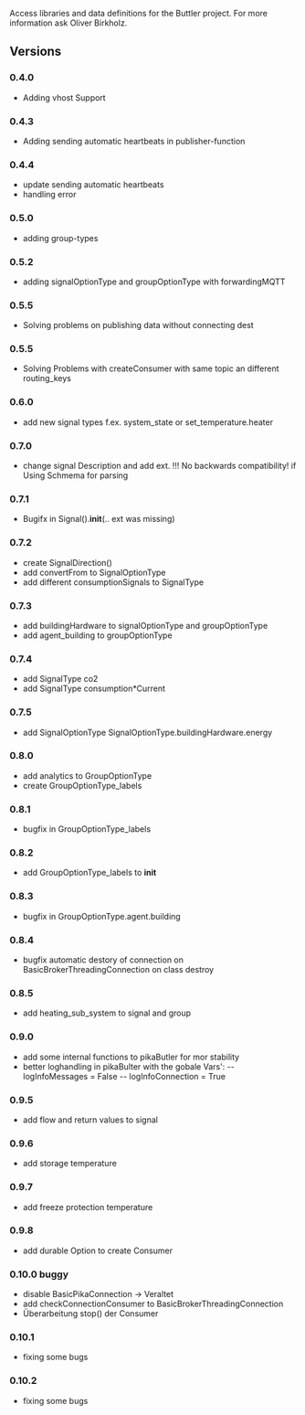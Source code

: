Access libraries and data definitions for the Buttler project.
For more information ask Oliver Birkholz.

## Versions
### 0.4.0
- Adding vhost Support
### 0.4.3
- Adding sending automatic heartbeats in publisher-function
### 0.4.4
- update sending automatic heartbeats
- handling error
### 0.5.0
- adding group-types
### 0.5.2
- adding signalOptionType and groupOptionType with forwardingMQTT
### 0.5.5
- Solving problems on publishing data without connecting dest
### 0.5.5
- Solving Problems with createConsumer with same topic an different routing_keys

### 0.6.0
- add new signal  types f.ex. system_state or set_temperature.heater

### 0.7.0
- change signal Description and add ext. !!! No backwards compatibility! if Using Schmema for parsing

### 0.7.1
- Bugifx in Signal().__init__(.. ext was missing)
### 0.7.2
- create SignalDirection()
- add convertFrom to SignalOptionType
- add different consumptionSignals to SignalType
### 0.7.3
- add buildingHardware to signalOptionType and groupOptionType
- add agent_building to groupOptionType
### 0.7.4 
- add SignalType co2
- add SignalType consumption*Current
### 0.7.5
- add SignalOptionType SignalOptionType.buildingHardware.energy
### 0.8.0 
- add analytics to GroupOptionType
- create GroupOptionType_labels
### 0.8.1
- bugfix in GroupOptionType_labels
### 0.8.2
- add GroupOptionType_labels to __init__
### 0.8.3
- bugfix in GroupOptionType.agent.building
### 0.8.4
- bugfix automatic destory of connection on BasicBrokerThreadingConnection on class destroy
### 0.8.5
- add heating_sub_system to signal and group
### 0.9.0
- add some internal functions to pikaButler for mor stability
- better loghandling in pikaBulter with the gobale Vars': 
-- logInfoMessages = False
-- logInfoConnection = True
### 0.9.5
- add flow and return values to signal
### 0.9.6
- add storage temperature
### 0.9.7
- add freeze protection temperature
### 0.9.8
- add durable Option to create Consumer
### 0.10.0 buggy
- disable BasicPikaConnection -> Veraltet
- add checkConnectionConsumer to BasicBrokerThreadingConnection
- Überarbeitung stop() der Consumer

### 0.10.1
- fixing some bugs
### 0.10.2
- fixing some bugs